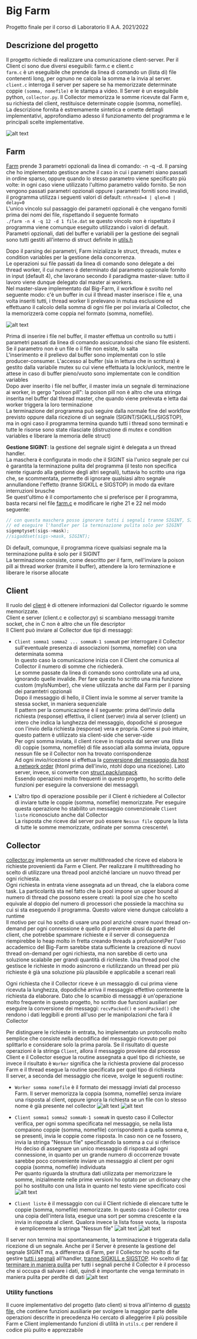 # Big Farm

Progetto finale per il corso di Laboratorio II A.A. 2021/2022

## Descrizione del progetto

Il progetto richiede di realizzare una comunicazione client-server.
Per il Client ci sono due diversi eseguibili: farm.c e client.c\
`farm.c` è un eseguibile che prende da linea di comando un (lista di) file contenenti long, per ognuno ne calcola la somma e la invia al server.\
`client.c` interroga il server per sapere se ha memorizzate determinate coppie `(somma, nomefile)` e le stampa a video.
Il Server è un eseguibile python, `collector.py`. Il Collector memorizza le somme ricevute dal Farm e, su richiesta del client, restituisce determinate coppie (somma, nomefile).\
La descrizione fornita è estremamente sintetica e omette dettagli implementativi, approfondiamo adesso il funzionamento del programma e le principali scelte implementative.

![alt text](https://github.com/akamaitrue/Big-Farm/blob/main/gitignore/.lesson/schema-progettoBig.png)

## Farm

[Farm](https://github.com/akamaitrue/Big-Farm/blob/main/farm.c) prende 3 parametri opzionali da linea di comando: -n -q -d. Il parsing che ho implementato gestisce anche il caso in cui i parametri siano passati in ordine sparso, oppure quando lo stesso parametro viene specificato più volte: in ogni caso viene utilizzato l'ultimo parametro valido fornito. Se non vengono passati parametri opzionali oppure i parametri forniti sono invalidi, il programma utilizza i seguenti valori di default: `nthread=4 | qlen=8 | delay=0`\
L'unico vincolo sul passaggio dei parametri opzionali è che vengano forniti prima dei nomi dei file, rispettando il seguente formato\
`./farm -n 4 -q 12 -d 1 file.dat` se questo vincolo non è rispettato il programma viene comunque eseguito utilizzando i valori di default.\
Parametri opzionali, dati del buffer e variabili per la gestione dei segnali sono tutti gestiti all'interno di struct definite in [utils.h](https://github.com/akamaitrue/Big-Farm/blob/main/utils.h)

Dopo il parsing dei parametri, Farm inizializza le struct, threads, mutex e condition variables per la gestione della concorrenza.\
Le operazioni sui file passati da linea di comando sono delegate a dei thread worker, il cui numero è determinato dal parametro opzionale fornito in input (default 4), che lavorano secondo il paradigma master-slave: tutto il lavoro viene dunque delegato dal master ai workers.\
Nel master-slave implementato dal Big-Farm, il workflow è svolto nel seguente modo: c'è un buffer in cui il thread master inserisce i file e, una volta inseriti tutti, i thread worker li prelevano in mutua esclusione ed effettuano il calcolo della somma di ogni file per poi inviarla al Collector, che la memorizzerà come coppia nel formato (somma, nomefile).

![alt text](https://github.com/akamaitrue/Big-Farm/blob/main/gitignore/.lesson/somma3.png)

Prima di inserire i file nel buffer, il master effettua un controllo su tutti i parametri passati da linea di comando assicurandosi che siano file esistenti. Se il parametro non è un file o il file non esiste, lo salta\
L'inserimento e il prelievo dal buffer sono implementati con lo stile producer-consumer. L'accesso al buffer (sia in lettura che in scrittura) è gestito dalla variabile mutex su cui viene effettuata la lock/unlock, mentre le attese in caso di buffer pieno/vuoto sono implementate con le condition variables\
Dopo aver inserito i file nel buffer, il master invia un segnale di terminazione ai worker, in gergo "poison pill": la poison pill non è altro che una stringa inserita nel buffer dal thread master, che quando viene prelevata e letta dai worker triggera la loro terminazione\
La terminazione del programma può seguire dalla normale fine del workflow previsto oppure dalla ricezione di un segnale (SIGINT/SIGKILL/SIGSTOP), ma in ogni caso il programma termina quando tutti i thread sono terminati e tutte le risorse sono state rilasciate (distruzione di mutex e condition variables e liberare la memoria delle struct)

**Gestione SIGINT**: la gestione del segnale sigint è delegata a un thread handler.\
La maschera è configurata in modo che il SIGINT sia l'unico segnale per cui è garantita la terminazione pulita del programma (il testo non specifica niente riguardo alla gestione degli altri segnali), tuttavia ho scritto una riga che, se scommentata, permette di ignorare qualsiasi altro segnale annullandone l'effetto (tranne SIGKILL e SIGSTOP) in modo da evitare interruzioni brusche\
Se quest'ultimo è il comportamento che si preferisce per il programma, basta recarsi nel file [farm.c](https://github.com/akamaitrue/Big-Farm/blob/main/farm.c) e modificare le righe 21 e 22 nel modo seguente:

``` c
// con questa maschera posso ignorare tutti i segnali tranne SIGINT, SIGKILL e SIGSTOP
// ed eseguire l'handler per la terminazione pulita solo per SIGINT
sigemptyset(sigs->mask);
//sigaddset(sigs->mask, SIGINT);
```

Di default, comunque, il programma riceve qualsiasi segnale ma la terminazione pulita è solo per il SIGINT\
La terminazione consiste, come descritto per il farm, nell'inviare la poison pill ai thread worker (tramite il buffer), attendere la loro terminazione e liberare le risorse allocate

## Client

Il ruolo del [client](https://github.com/akamaitrue/Big-Farm/blob/main/client.c) è di ottenere informazioni dal Collector riguardo le somme memorizzate.\
Client e server (client.c e collector.py) si scambiano messaggi tramite socket, che in C non è altro che un file descriptor\
Il Client può inviare al Collector due tipi di messaggi:

* `Client somma1 somma2 ... sommaN-1 sommaN` per interrogare il Collector sull'eventuale presenza di associazioni (somma, nomefile) con una determinata somma\
In questo caso la comunicazione inizia con il Client che comunica al Collector il numero di somme che richiederà.\
Le somme passate da linea di comando sono controllate una ad una, ignorando quelle invalide. Per fare questo ho scritto una mia funzione custom (myIsNumber), che viene utilizzata anche dal Farm per il parsing dei paramtetri opzionali\
Dopo il messaggio di hello, il Client invia le somme al server tramite la stessa socket, in maniera sequenziale\
Il pattern per la comunicazione è il seguente: prima dell'invio della richiesta (response) effettiva, il client (server) invia al server (client) un intero che indica la lunghezza del messaggio, dopodiché si prosegue con l'invio della richiesta (response) vera e propria. Come si può intuire, questo pattern è utilizzato sia client-side che server-side\
Per ogni somma inviata, il client riceve in risposta dal server una (lista di) coppie (somma, nomefile) di file associati alla somma inviata, oppure nessun file se il Collector non ha trovato corrispondenze\
Ad ogni invio/ricezione si effettua la [conversione del messaggio da host a network order](https://manpages.ubuntu.com/manpages/bionic/man3/byteorder.3.html) (htonl prima dell'invio, ntohl dopo una ricezione). Lato server, invece, si converte con [struct.pack/unpack](https://docs.python.org/3/library/struct.html) \
Essendo operazioni molto frequenti in questo progetto, ho scritto delle funzioni per eseguire la conversione dei messaggi\

* L'altro tipo di operazione possibile per il Client è richiedere al Collector di inviare tutte le coppie (somma, nomefile) memorizzate. Per eseguire questa operazione ho stabilito un messaggio convenzionale `Client liste` riconosciuto anche dal Collector\
La risposta che riceve dal server può essere `Nessun file` oppure la lista di tutte le somme memorizzate, ordinate per somma crescente\

## Collector

[collector.py](https://github.com/akamaitrue/Big-Farm/blob/main/collector.py) implementa un server multithreaded che riceve ed elabora le richieste provenienti da Farm e Client.
Per realizzare il multithreading ho scelto di utilizzare una thread pool anziché lanciare un nuovo thread per ogni richiesta. \
Ogni richiesta in entrata viene assegnata ad un thread, che la elabora come task. La particolarità sta nel fatto che la pool impone un upper bound al numero di thread che possono essere creati: la pool size che ho scelto equivale al doppio del numero di processori che possiede la macchina su cui si sta eseguendo il programma. Questo valore viene dunque calcolato a runtime \
Il motivo per cui ho scelto di usare una pool anziché creare nuovi thread on-demand per ogni connessione è quello di prevenire abusi da parte del client, che potrebbe spammare richieste e il server di conseguenza riempirebbe lo heap molto in fretta creando threads a profusione\Per l'uso accademico del Big-Farm sarebbe stata sufficiente la creazione di nuovi thread on-demand per ogni richiesta, ma non sarebbe di certo una soluzione scalabile per grandi quantità di richieste. Una thread pool che gestisce le richieste in modo asincrono e riutilizzando un thread per più richieste è già una soluzione più plausibile e applicabile a scenari reali

Ogni richiesta che il Collector riceve è un messaggio di cui prima viene ricevuta la lunghezza, dopodiché arriva il messaggio effettivo contenente la richiesta da elaborare. Dato che lo scambio di messaggi è un'operazione molto frequente in questo progetto, ho scritto due funzioni ausiliari per eseguire la conversione dei messaggi: `recvPacked()` e `sendPacked()` che rendono i dati leggibili e pronti all'uso per le manipolazioni che farà il Collector

Per distinguere le richieste in entrata, ho implementato un protocollo molto semplice che consiste nella decodifica del messaggio ricevuto per poi splittarlo e considerare solo la prima parola. Se il risultato di queste operazioni è la stringa `Client`, allora il messaggio proviene dal processo Client e il Collector esegue la routine assegnata a quel tipo di richieste, se invece il risultato è `Worker` significa che la richiesta proviene dal processo Farm e il thread esegue la routine specificata per quel tipo di richiesta\
Il server, a seconda del messaggio che riceve, svolge le seguenti routine:

* `Worker somma nomefile` è il formato dei messaggi inviati dal processo Farm. Il server memorizza la coppia (somma, nomefile) senza inviare una risposta al client, oppure ignora la richiesta se un file con lo stesso nome è già presente nel collector
![alt text](https://github.com/akamaitrue/dummy-repo/blob/main/Screenshot%202022-12-09%20alle%2022.38.53.jpg)
![alt text](https://github.com/akamaitrue/dummy-repo/blob/main/Screenshot%202022-12-09%20alle%2022.39.59.jpg)

* `Client somma1 somma2 sommaN-1 sommaN` in questo caso il Collector verifica, per ogni somma specificata nel messaggio, se nella lista compaiono coppie (somma, nomefile) corrispondenti a quella somma e, se presenti, invia le coppie come risposta. In caso non ce ne fossero, invia la stringa "Nessun file" specificando la somma a cui si riferisce\
Ho deciso di assegnare un unico messaggio di risposta ad ogni connessione, in quanto per un grande numero di occorrenze trovate sarebbe poco conveniente inviare un messaggio al client per ogni coppia (somma, nomefile) individuata\
Per quanto riguarda la struttura dati utilizzata per memorizzare le somme, inizialmente nelle prime versioni ho optato per un dictionary che poi ho sostituito con una lista in quanto nel testo viene specificato così
![alt text](https://github.com/akamaitrue/dummy-repo/blob/main/Screenshot%202022-12-09%20alle%2022.41.49.jpg)

* `Client liste` è il messaggio con cui il Client richiede di elencare tutte le coppie (somma, nomefile) memorizzate. In questo caso il Collector crea una copia dell'intera lista, esegue una sort per somma crescente e la invia in risposta al client. Qualora invece la lista fosse vuota, la risposta è semplicemente la stringa "Nessun file"
![alt text](https://github.com/akamaitrue/dummy-repo/blob/main/Screenshot%202022-12-09%20alle%2022.42.15.jpg)
![alt text](https://github.com/akamaitrue/dummy-repo/blob/main/Screenshot%202022-12-09%20alle%2022.47.32.jpg)

Il server non termina mai spontaneamente, la terminazione è triggerata dalla ricezione di un segnale.
Anche per il Server è presente la gestione del segnale SIGINT ma, a differenza di Farm, per il Collector ho scelto di far gestire [tutti i segnali](https://docs.python.org/3/library/signal.html#signal.valid_signals) all'handler, [tranne SIGKILL e SIGSTOP](https://docs.python.org/3/library/signal.html).
Ho scelto di [far terminare in maniera pulita](https://elearning.di.unipi.it/mod/forum/discuss.php?d=4447) per tutti i segnali perché il Collector è il processo che si occupa di salvare i dati, quindi è importante che venga terminato in maniera pulita per perdite di dati
![alt text](https://github.com/akamaitrue/dummy-repo/blob/main/Screenshot%202022-12-09%20alle%2022.50.39.jpg)

### Utility functions

Il cuore implementativo del progetto (lato client) si trova all'interno di [questo file](https://github.com/akamaitrue/Big-Farm/blob/main/utils.c), che contiene funzioni ausiliarie per svolgere la maggior parte delle operazioni descritte in precedenza
Ho cercato di alleggerire il più possibile Farm e Client implementando funzioni di utilità in `utils.c` per rendere il codice più pulito e apprezzabile

